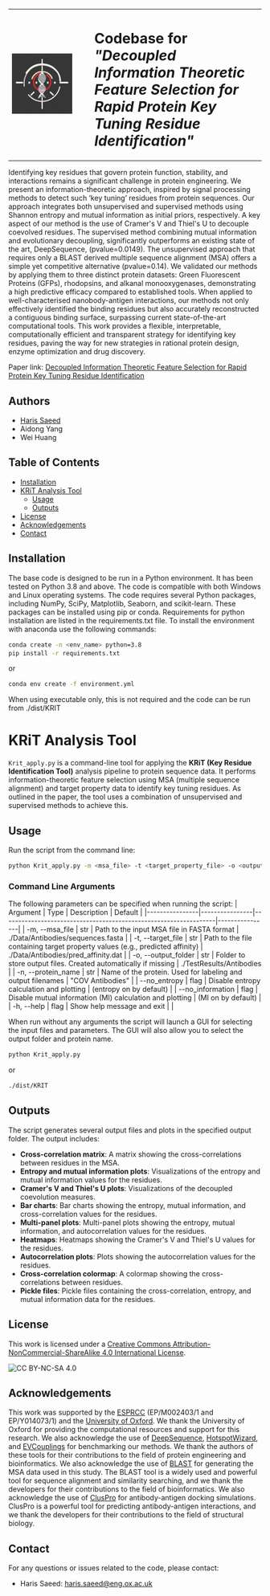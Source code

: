<table>
  <tr>
    <td width="150">
      <img src="KRIT.png" alt="Project Logo" width="120"/>
    </td>
    <td>
      <h1>
        Codebase for <em>"Decoupled Information Theoretic Feature Selection for Rapid Protein Key Tuning Residue Identification"</em>
      </h1>
    </td>
  </tr>
</table>



Identifying key residues that govern protein function, stability, and interactions remains a significant challenge in protein engineering. We present an information-theoretic approach, inspired by signal processing methods to detect such ‘key tuning’ residues from protein sequences. Our approach integrates both unsupervised and supervised methods using Shannon entropy and mutual information as initial priors, respectively. A key aspect of our method is the use of Cramer's V and Thiel's U to decouple coevolved residues. The supervised method combining mutual information and evolutionary decoupling,  significantly outperforms an existing state of the art, DeepSequence, (pvalue=0.0149). The unsupervised approach that requires only a BLAST derived multiple sequence alignment (MSA) offers a simple yet competitive alternative (pvalue=0.14). We validated our methods by applying them to three distinct protein datasets: Green Fluorescent Proteins (GFPs), rhodopsins, and alkanal monooxygenases, demonstrating a high predictive efficacy compared to established tools. When applied to well-characterised nanobody-antigen interactions, our methods not only effectively identified the binding residues but also accurately reconstructed a contiguous binding surface, surpassing current state-of-the-art computational tools. This work provides a flexible, interpretable, computationally efficient and transparent strategy for identifying key residues, paving the way for new strategies in rational protein design, enzyme optimization and drug discovery.

Paper link: [Decoupled Information Theoretic Feature Selection for Rapid Protein Key Tuning Residue Identification](https://doi.org/10.1101/2025.05.28.653817)

## Authors
- [Haris Saeed](https://hs280portfolio.netlify.app/)
- Aidong Yang
- Wei Huang

## Table of Contents
- [Installation](#installation)
- [KRiT Analysis Tool](#krit-analysis-tool)
    - [Usage](#usage)
    - [Outputs](#outputs)
- [License](#license)
- [Acknowledgements](#acknowledgements)
- [Contact](#contact)

## Installation
The base code is designed to be run in a Python environment. It has been tested on Python 3.8 and above. The code is compatible with both Windows and Linux operating systems. The code requires several Python packages, including NumPy, SciPy, Matplotlib, Seaborn, and scikit-learn. These packages can be installed using pip or conda. Requirements for python installation are listed in the requirements.txt file. To install the environment with anaconda use the following commands:

```bash
conda create -n <env_name> python=3.8
pip install -r requirements.txt
```
or 
```bash
conda env create -f environment.yml
```

When using executable only, this is not required and the code can be run from ./dist/KRIT 

# KRiT Analysis Tool
`Krit_apply.py` is a command-line tool for applying the **KRiT (Key Residue Identification Tool)** analysis pipeline to protein sequence data. It performs information-theoretic feature selection using MSA (multiple sequence alignment) and target property data to identify key tuning residues. As outlined in the paper, the tool uses a combination of unsupervised and supervised methods to achieve this.

## Usage

Run the script from the command line:

```bash
python Krit_apply.py -m <msa_file> -t <target_property_file> -o <output_folder> -n <protein_name>
```

### Command Line Arguments
The following parameters can be specified when running the script:
| Argument	| Type	| Description	| Default |
|----------------|----------------|------------------------------------------------------------------|----------------|
| -m, --msa_file	| str	| Path to the input MSA file in FASTA format	| ./Data/Antibodies/sequences.fasta |
| -t, --target_file	| str	| Path to the file containing target property values (e.g., predicted affinity)	| ./Data/Antibodies/pred_affinity.dat |
| -o, --output_folder	| str	| Folder to store output files. Created automatically if missing	| ./TestResults/Antibodies |
| -n, --protein_name	| str	| Name of the protein. Used for labeling and output filenames	| "COV Antibodies" |
| --no_entropy	| flag	| Disable entropy calculation and plotting	| (entropy on by default) |
| --no_information	| flag	| Disable mutual information (MI) calculation and plotting	| (MI on by default) |
| -h, --help	| flag	| Show help message and exit	|  |


When run without any arguments the script will launch a GUI for selecting the input files and parameters. The GUI will also allow you to select the output folder and protein name. 

```bash
python Krit_apply.py
```
or 

```bash 
./dist/KRIT
```


## Outputs
The script generates several output files and plots in the specified output folder. The output includes:
- **Cross-correlation matrix**: A matrix showing the cross-correlations between residues in the MSA.
- **Entropy and mutual information plots**: Visualizations of the entropy and mutual information values for the residues.
- **Cramer's V and Thiel's U plots**: Visualizations of the decoupled coevolution measures.
- **Bar charts**: Bar charts showing the entropy, mutual information, and cross-correlation values for the residues.
- **Multi-panel plots**: Multi-panel plots showing the entropy, mutual information, and autocorrelation values for the residues.
- **Heatmaps**: Heatmaps showing the Cramer's V and Thiel's U values for the residues.
- **Autocorrelation plots**: Plots showing the autocorrelation values for the residues.
- **Cross-correlation colormap**: A colormap showing the cross-correlations between residues.
- **Pickle files**: Pickle files containing the cross-correlation, entropy, and mutual information data for the residues.

## License

This work is licensed under a [Creative Commons Attribution-NonCommercial-ShareAlike 4.0 International License](https://creativecommons.org/licenses/by-nc-sa/4.0/).

![CC BY-NC-SA 4.0](https://licensebuttons.net/l/by-nc-sa/4.0/88x31.png)

## Acknowledgements
This work was supported by the [ESPRCC](https://www.ukri.org/councils/epsrc/) (EP/M002403/1 and EP/Y014073/1) and the [University of Oxford](https://www.ox.ac.uk/). We thank the University of Oxford for providing the computational resources and support for this research.
We also acknowledge the use of [DeepSequence](https://github.com/debbiemarkslab/DeepSequence), [HotspotWizard](https://doi.org/10.1093/nar/gky417), and [EVCouplings](https://github.com/debbiemarkslab/EVcouplings) for benchmarking our methods. We thank the authors of these tools for their contributions to the field of protein engineering and bioinformatics. We also acknowledge the use of [BLAST](https://blast.ncbi.nlm.nih.gov/Blast.cgi) for generating the MSA data used in this study. The BLAST tool is a widely used and powerful tool for sequence alignment and similarity searching, and we thank the developers for their contributions to the field of bioinformatics. We also acknowledge the use of [ClusPro](https://cluspro.org/help.php) for antibody-antigen docking simulations. ClusPro is a powerful tool for predicting antibody-antigen interactions, and we thank the developers for their contributions to the field of structural biology.

## Contact
For any questions or issues related to the code, please contact:
- Haris Saeed: [haris.saeed@eng.ox.ac.uk](mailto:haris.saeed@eng.ox.ac.uk)



